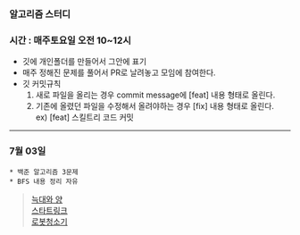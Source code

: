 ### 알고리즘 스터디
### 시간 : 매주토요일 오전 10~12시

- 깃에 개인폴더를 만들어서 그안에 표기
- 매주 정해진 문제를 풀어서 PR로 날려놓고 모임에 참여한다.
- 깃 커밋규칙
  1. 새로 파일을 올리는 경우 commit message에 [feat] 내용 형태로 올린다.
  2. 기존에 올렸던 파일을 수정해서 올려야하는 경우 [fix] 내용 형태로 올린다.<br>
  ex) [feat] 스킬트리 코드 커밋

****

### 7월 03일 
```
* 백준 알고리즘 3문제
* BFS 내용 정리 자유
```
> [늑대와 양](https://www.acmicpc.net/problem/16956) <br>
> [스타트링크](https://www.acmicpc.net/problem/5014) <br>
> [로봇청소기](https://www.acmicpc.net/problem/4991)

